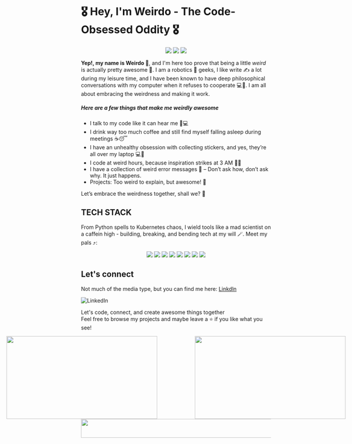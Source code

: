 # 🎖️ Hey, I'm Weirdo - The Code-Obsessed Oddity 🎖️  

<!-- couldn't center using markdown so I modified the 
.markdownlint.yaml config to allow in-line html-->
<p align="center">
  <img src="https://custom-icon-badges.demolab.com/badge/Fellow%20Weirdos-12.64k-blue?style=for-the-badge&logo=groups" />
  <img src="https://custom-icon-badges.demolab.com/badge/⭐%20Total%20Stars-13.34M-yellow?style=for-the-badge&logo=star" />
  <img src="https://custom-icon-badges.demolab.com/badge/Weirdness%20Level-2.3B-blue?style=for-the-badge" />
</p>

**Yep!, my name is Weirdo 🤪**, and I'm here too prove that being a little   _weird_ is actually pretty awesome 🚀. I am a robotics 🤖 geeks, I like write ✍️ a lot during my leisure time, and I have been known to have deep philosophical conversations with my computer when it refuses to cooperate 💻🤯. I am all about embracing the weirdness and making it work.

<!-- h2 header would be too big for me that's why I opted for 5#s -->
##### Here are a few things that make me weirdly awesome

+ I talk to my code like it can hear me 🥶💻
+ I drink way too much coffee and still find myself falling asleep during meetings ☕😴
+ I have an unhealthy obsession with collecting stickers, and yes, they’re all over my laptop 💻🎨
+ I code at weird hours, because inspiration strikes at 3 AM 🌙💡
+ I have a collection of weird error messages 🧐 – Don’t ask how, don’t ask why. It just happens.
+ Projects: Too weird to explain, but awesome!  🤖

Let’s embrace the weirdness together, shall we? 🤪

## TECH STACK

From Python spells to Kubernetes chaos, I wield tools like a mad scientist on a caffein high - building, breaking, and bending tech at my will 🪄. Meet my pals ⤴️:
<!-- Decided to add a few badges -->
<!-- Modified my .markdownlint.yaml config file so I can add in-line html to
control the sizes of some of my stat and widgets-->
<p align="center">
  <img src="https://img.shields.io/badge/python-3670A0?style=for-the-badge&logo=python&logoColor=ffdd54" />
  <img src="https://img.shields.io/badge/-Arduino-00979D?style=for-the-badge&logo=Arduino&logoColor=white" />
  <img src="https://img.shields.io/badge/github-%23121011.svg?style=for-the-badge&logo=github&logoColor=white" />
  <img src="https://img.shields.io/badge/git-%23F05033.svg?style=for-the-badge&logo=git&logoColor=white" />
  <img src="https://img.shields.io/badge/nginx-%23009639.svg?style=for-the-badge&logo=nginx&logoColor=white" />
  <img src="https://img.shields.io/badge/kubernetes-%23326ce5.svg?style=for-the-badge&logo=kubernetes&logoColor=white" />
  <img src="https://img.shields.io/badge/docker-%230db7ed.svg?style=for-the-badge&logo=docker&logoColor=white" />
  <img src="https://img.shields.io/badge/Linux-FCC624?style=for-the-badge&logo=linux&logoColor=black" />
</p>

## Let's connect

Not much of the media type, but you can find me here: [Linkdln](www.linkedin.com/in/jeffery-offei-darko-8440222b3)

![LinkedIn](https://img.shields.io/badge/linkedin-%230077B5.svg?style=for-the-badge&logo=linkedin&logoColor=white)  
<!-- Modified my .markdownlint.yaml config file so I can add in-line html to
control the sizes of some of my stat and widgets-->
Let's code, connect, and create awesome things together  
Feel free to browse my projects and maybe leave a ⭐ if you like what you see!

<div style="display: flex; justify-content: center; align-items: center; gap: 100px;">
  <img src="https://streak-stats.demolab.com/?user=JEFFDARKO&theme=dark&hide_border=true" width="400" height="220" />
  <img src="https://github-readme-stats.vercel.app/api?username=JEFFDARKO&show_icons=true&hide_title=true&hide=prs&count_private=true&theme=radical" width="400" height="220" />
</div>

<img src="https://img.buymeacoffee.com/button-api/?text=Buy%20Me%20a%20Coffee&emoji=&slug=vinitshahdeo" width="1500" height="50" />
</a>
